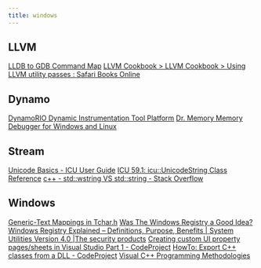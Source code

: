 ```yaml
---
title: windows
---
```



<div href='href'>


## LLVM
<a href="https://lldb.llvm.org/lldb-gdb.html">LLDB to GDB Command Map</a>
<a href="http://proquest.safaribooksonline.com.fortis.yourlibrary.ca:2048/book/programming/9781785285981/preface/ch00lvl1sec02_html#X2ludGVybmFsX0h0bWxWaWV3P3htbGlkPTk3ODE3ODUyODU5ODElMkZjaDA5czA5X2h0bWwmcXVlcnk9">LLVM Cookbook &gt; LLVM Cookbook &gt; Using LLVM utility passes : Safari Books Online</a>

## Dynamo

<a href="http://dynamorio.org/home.html">DynamoRIO Dynamic Instrumentation Tool Platform</a>
<a href="http://www.drmemory.org/">Dr. Memory Memory Debugger for Windows and Linux</a>


## Stream
<a href="http://userguide.icu-project.org/unicode">Unicode Basics - ICU User Guide</a>
<a href="http://icu-project.org/apiref/icu4c/classUnicodeString.html#ad154fda87e71b238c7f34127f06d410f">ICU 59.1: icu::UnicodeString Class Reference</a>
<a href="http://stackoverflow.com/questions/402283/stdwstring-vs-stdstring">c++ - std::wstring VS std::string - Stack Overflow</a>

## Windows
<a href="https://msdn.microsoft.com/en-us/library/c426s321.aspx">Generic-Text Mappings in Tchar.h</a>
<a href="https://blog.codinghorror.com/was-the-windows-registry-a-good-idea/">Was The Windows Registry a Good Idea?</a>
<a href="https://help.comodo.com/topic-159-1-290-3248-.html">Windows Registry Explained – Definitions, Purpose, Benefits | System Utilities Version 4.0 |The security products</a>
<a href="https://www.codeproject.com/Articles/881782/Creating-custom-UI-property-pages-sheets-in-Visual">Creating custom UI property pages/sheets in Visual Studio Part 1 - CodeProject</a>
<a href="https://www.codeproject.com/Articles/28969/HowTo-Export-C-classes-from-a-DLL">HowTo: Export C++ classes from a DLL - CodeProject</a>
<a href="https://msdn.microsoft.com/en-us/library/ms173251.aspx">Visual C++ Programming Methodologies</a>


</div>


